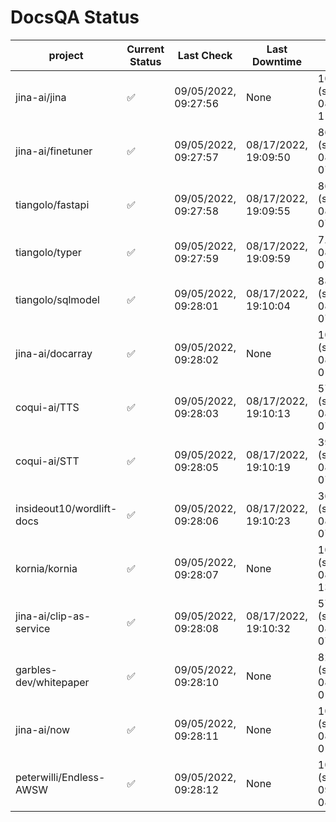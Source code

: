 # DocsQA Status

|         project         |Current Status|     Last Check     |   Last Downtime    |              % Uptime              |
|-------------------------|--------------|--------------------|--------------------|------------------------------------|
|jina-ai/jina             |✅            |09/05/2022, 09:27:56|None                |100.000 (since 08/29/2022, 11:24:14)|
|jina-ai/finetuner        |✅            |09/05/2022, 09:27:57|08/17/2022, 19:09:50|867.061 (since 08/15/2022, 07:09:42)|
|tiangolo/fastapi         |✅            |09/05/2022, 09:27:58|08/17/2022, 19:09:55|866.912 (since 08/15/2022, 07:09:42)|
|tiangolo/typer           |✅            |09/05/2022, 09:27:59|08/17/2022, 19:09:59|7.714 (since 08/15/2022, 07:09:42)  |
|tiangolo/sqlmodel        |✅            |09/05/2022, 09:28:01|08/17/2022, 19:10:04|881.116 (since 08/15/2022, 07:09:42)|
|jina-ai/docarray         |✅            |09/05/2022, 09:28:02|None                |100.000 (since 08/24/2022, 01:39:12)|
|coqui-ai/TTS             |✅            |09/05/2022, 09:28:03|08/17/2022, 19:10:13|57.306 (since 08/15/2022, 07:09:42) |
|coqui-ai/STT             |✅            |09/05/2022, 09:28:05|08/17/2022, 19:10:19|399.711 (since 08/15/2022, 07:09:42)|
|insideout10/wordlift-docs|✅            |09/05/2022, 09:28:06|08/17/2022, 19:10:23|362.616 (since 08/15/2022, 07:09:42)|
|kornia/kornia            |✅            |09/05/2022, 09:28:07|None                |100.000 (since 08/30/2022, 13:49:49)|
|jina-ai/clip-as-service  |✅            |09/05/2022, 09:28:08|08/17/2022, 19:10:32|57.416 (since 08/15/2022, 07:09:42) |
|garbles-dev/whitepaper   |✅            |09/05/2022, 09:28:10|None                |82.777 (since 08/24/2022, 01:39:12) |
|jina-ai/now              |✅            |09/05/2022, 09:28:11|None                |100.000 (since 08/24/2022, 01:39:12)|
|peterwilli/Endless-AWSW  |✅            |09/05/2022, 09:28:12|None                |100.000 (since 09/05/2022, 08:33:35)|
